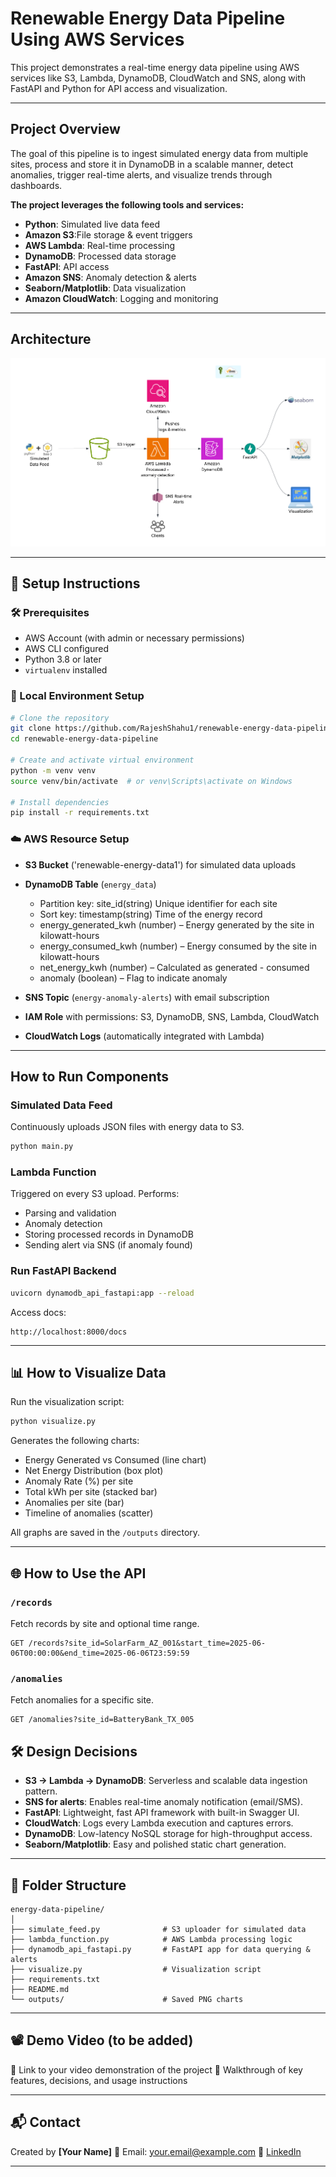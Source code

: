 

# Renewable Energy Data Pipeline Using AWS Services

This project demonstrates a real-time energy data pipeline using AWS services like S3, Lambda, DynamoDB, CloudWatch and SNS, along with FastAPI and Python for API access and visualization.

---

## Project Overview

The goal of this pipeline is to ingest simulated energy data from multiple sites, process and store it in DynamoDB in a scalable manner, detect anomalies, trigger real-time alerts, and visualize trends through dashboards.

**The project leverages the following tools and services:**

- **Python**: Simulated live data feed 
- **Amazon S3**:File storage & event triggers
- **AWS Lambda**: Real-time processing
- **DynamoDB**: Processed data storage
- **FastAPI**: API access
- **Amazon SNS**: Anomaly detection & alerts
- **Seaborn/Matplotlib**: Data visualization 
- **Amazon CloudWatch**: Logging and monitoring

---

## Architecture
![Architecture.png](Architecture.png)

---

## 🔧 Setup Instructions

### 🛠️ Prerequisites

* AWS Account (with admin or necessary permissions)
* AWS CLI configured
* Python 3.8 or later
* `virtualenv` installed

### 📁 Local Environment Setup

```bash
# Clone the repository
git clone https://github.com/RajeshShahu1/renewable-energy-data-pipeline.git
cd renewable-energy-data-pipeline

# Create and activate virtual environment
python -m venv venv
source venv/bin/activate  # or venv\Scripts\activate on Windows

# Install dependencies
pip install -r requirements.txt
```

### ☁️ AWS Resource Setup

* **S3 Bucket** ('renewable-energy-data1') for simulated data uploads
* **DynamoDB Table** (`energy_data`)

  * Partition key: site_id(string) Unique identifier for each site
  * Sort key: timestamp(string) Time of the energy record
  * energy_generated_kwh (number) – Energy generated by the site in kilowatt-hours
  * energy_consumed_kwh (number) – Energy consumed by the site in kilowatt-hours
  * net_energy_kwh (number) – Calculated as generated - consumed
  * anomaly (boolean) – Flag to indicate anomaly 
* **SNS Topic** (`energy-anomaly-alerts`) with email subscription
* **IAM Role** with permissions: S3, DynamoDB, SNS, Lambda, CloudWatch
* **CloudWatch Logs** (automatically integrated with Lambda)

---

## How to Run Components

### Simulated Data Feed

Continuously uploads JSON files with energy data to S3.

```bash
python main.py
```

### Lambda Function

Triggered on every S3 upload. Performs:

* Parsing and validation
* Anomaly detection 
* Storing processed records in DynamoDB
* Sending alert via SNS (if anomaly found)

### Run FastAPI Backend

```bash
uvicorn dynamodb_api_fastapi:app --reload
```

Access docs:

```
http://localhost:8000/docs
```

---

## 📊 How to Visualize Data

Run the visualization script:

```bash
python visualize.py
```

Generates the following charts:

* Energy Generated vs Consumed (line chart)
* Net Energy Distribution (box plot)
* Anomaly Rate (%) per site
* Total kWh per site (stacked bar)
* Anomalies per site (bar)
* Timeline of anomalies (scatter)

All graphs are saved in the `/outputs` directory.

---

## 🌐 How to Use the API

### `/records`

Fetch records by site and optional time range.

```
GET /records?site_id=SolarFarm_AZ_001&start_time=2025-06-06T00:00:00&end_time=2025-06-06T23:59:59
```

### `/anomalies`

Fetch anomalies for a specific site.

```
GET /anomalies?site_id=BatteryBank_TX_005
```

## 🛠️ Design Decisions

* **S3 → Lambda → DynamoDB**: Serverless and scalable data ingestion pattern.
* **SNS for alerts**: Enables real-time anomaly notification (email/SMS).
* **FastAPI**: Lightweight, fast API framework with built-in Swagger UI.
* **CloudWatch**: Logs every Lambda execution and captures errors.
* **DynamoDB**: Low-latency NoSQL storage for high-throughput access.
* **Seaborn/Matplotlib**: Easy and polished static chart generation.

---

## 📂 Folder Structure

```
energy-data-pipeline/
│
├── simulate_feed.py              # S3 uploader for simulated data
├── lambda_function.py            # AWS Lambda processing logic
├── dynamodb_api_fastapi.py       # FastAPI app for data querying & alerts
├── visualize.py                  # Visualization script
├── requirements.txt
├── README.md
└── outputs/                      # Saved PNG charts
```

---



## 📽️ Demo Video (to be added)

📎 Link to your video demonstration of the project
🧾 Walkthrough of key features, decisions, and usage instructions

---

## 📬 Contact

Created by **\[Your Name]**
📧 Email: [your.email@example.com](mailto:your.email@example.com)
🔗 [LinkedIn](https://linkedin.com/in/your-profile)

---


